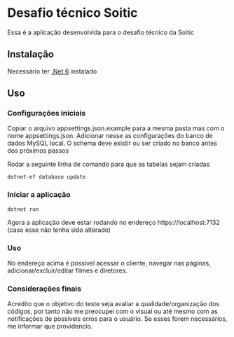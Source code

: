 # Desafio técnico Soitic

Essa é a aplicação desenvolvida para o desafio técnico da Soitic

## Instalação

Necessário ter [.Net 6](https://dotnet.microsoft.com/en-us/download/dotnet/6.0 ".Net 6") instalado

## Uso

### Configurações iniciais

Copiar o arquivo appsettings.json.example para a mesma pasta mas com o nome appsettings.json. Adicionar nesse as configurações do banco de dados MySQL local. O schema deve existir ou ser criado no banco antes dos próximos passos

Rodar a seguinte linha de comando para que as tabelas sejam criadas
```
dotnet-ef database update
```

### Iniciar a aplicação

```
dotnet run
```

Agora a aplicação deve estar rodando no endereço https://localhost:7132 (caso esse não tenha sido alterado)

### Uso

No endereço acima é possível acessar o cliente, navegar nas páginas, adicionar/excluir/editar filmes e diretores.

### Considerações finais

Acredito que o objetivo do teste seja avaliar a qualidade/organização dos códigos, por tanto não me preocupei com o visual ou até mesmo com as notificações de possíveis erros para o usuário. Se esses forem necessários, me informar que providencio.